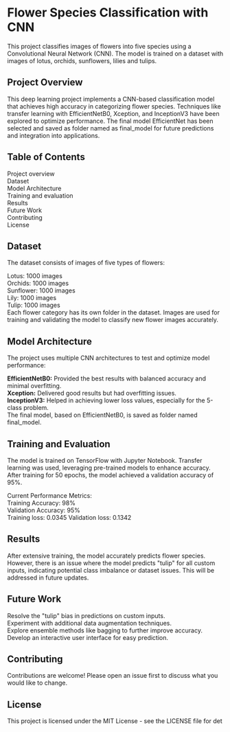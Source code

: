 # Flower Species Classification with CNN
This project classifies images of flowers into five species using a Convolutional Neural Network (CNN). The model is trained on a dataset with images of lotus, orchids, sunflowers, lilies and tulips.

## Project Overview
This deep learning project implements a CNN-based classification model that achieves high accuracy in categorizing flower species. Techniques like transfer learning with EfficientNetB0, Xception, and InceptionV3 have been explored to optimize performance. The final model EfficientNet has been selected and saved as folder named as final_model for future predictions and integration into applications.

## Table of Contents
Project overview  
Dataset  
Model Architecture  
Training and evaluation  
Results  
Future Work  
Contributing  
License  

## Dataset
The dataset consists of images of five types of flowers:

Lotus: 1000 images  
Orchids: 1000 images   
Sunflower: 1000 images  
Lily: 1000 images  
Tulip: 1000 images  
Each flower category has its own folder in the dataset. Images are used for training and validating the model to classify new flower images accurately.  

## Model Architecture
The project uses multiple CNN architectures to test and optimize model performance:

**EfficientNetB0:** Provided the best results with balanced accuracy and minimal overfitting.  
**Xception:** Delivered good results but had overfitting issues.  
**InceptionV3:** Helped in achieving lower loss values, especially for the 5-class problem.  
The final model, based on EfficientNetB0, is saved as folder named final_model.  

## Training and Evaluation
The model is trained on TensorFlow with Jupyter Notebook. Transfer learning was used, leveraging pre-trained models to enhance accuracy. After training for 50 epochs, the model achieved a validation accuracy of 95%.

Current Performance Metrics:  
Training Accuracy: 98%  
Validation Accuracy: 95%  
Training loss: 0.0345
Validation loss: 0.1342 

## Results
After extensive training, the model accurately predicts flower species. However, there is an issue where the model predicts "tulip" for all custom inputs, indicating potential class imbalance or dataset issues. This will be addressed in future updates.

## Future Work
Resolve the "tulip" bias in predictions on custom inputs.  
Experiment with additional data augmentation techniques.  
Explore ensemble methods like bagging to further improve accuracy.  
Develop an interactive user interface for easy prediction.  

## Contributing
Contributions are welcome! Please open an issue first to discuss what you would like to change.

## License
This project is licensed under the MIT License - see the LICENSE file for det
